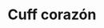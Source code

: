 ---
title: Cuff corazón
date: 
draft: false

# descripcion
description : Cuff en plata 925. Precio por unidad

materials: Plata 925

color: 

dimensions: Ancho cuff 5,00 mm

code: 01-20-1050

type: "Aros"

categories: []

price: $2.150,00

price_eftvo: $1.830,00

# Images
# first image will be shown in the product page
images:
  # - image: "images/path_to_image"
  # La ubicacion de las imagenes es imagenes/Aros/Aros.Solo Plata/01-20-1050-cuff-corazon
  - image: "./images/aros/solo_plata/01-20-1050-cuff-corazon_a.jpg"
  - image: "./images/aros/solo_plata/01-20-1050-cuff-corazon_b.jpg"
---